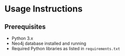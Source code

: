 # Usage Instructions

## Prerequisites

- Python 3.x
- Neo4j database installed and running
- Required Python libraries as listed in `requirements.txt`
